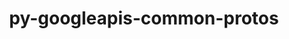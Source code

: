 ---
title: "py-googleapis-common-protos"
layout: cache
categories: [package, develop]
meta: {"compilers": ["gcc@=13.2.0"], "num_specs": 18, "num_specs_by_stack": {"ml-linux-aarch64-cpu": 8, "ml-linux-aarch64-cuda": 8, "ml-linux-x86_64-cpu": 8, "ml-linux-x86_64-cuda": 8, "ml-linux-x86_64-rocm": 8, "root": 18}, "oss": ["ubuntu24.04"], "platforms": ["linux"], "stacks": ["ml-linux-aarch64-cpu", "ml-linux-aarch64-cuda", "ml-linux-x86_64-cpu", "ml-linux-x86_64-cuda", "ml-linux-x86_64-rocm", "root"], "targets": ["aarch64", "x86_64_v3"], "versions": ["1.63.0"]}
spec_details: [{"compiler": "gcc@=13.2.0", "hash": "3furl5v6id4blekk7ygkupuuevs54rvv", "os": "ubuntu24.04", "platform": "linux", "size": "-", "stacks": ["ml-linux-aarch64-cpu", "ml-linux-aarch64-cuda", "root"], "target": "aarch64", "variants": ["build_system=python_pip", "~grpc"], "versions": ["1.63.0"]}, {"compiler": "gcc@=13.2.0", "hash": "3p26uhwindn4ucwbcmxlem227lenw3h6", "os": "ubuntu24.04", "platform": "linux", "size": "-", "stacks": ["ml-linux-aarch64-cpu", "ml-linux-aarch64-cuda", "root"], "target": "aarch64", "variants": ["build_system=python_pip", "~grpc"], "versions": ["1.63.0"]}, {"compiler": "gcc@=13.2.0", "hash": "5ay7k3iw2yi7olryrbnlz6xehdfjalkb", "os": "ubuntu24.04", "platform": "linux", "size": "-", "stacks": ["ml-linux-aarch64-cpu", "ml-linux-aarch64-cuda", "root"], "target": "aarch64", "variants": ["build_system=python_pip", "~grpc"], "versions": ["1.63.0"]}, {"compiler": "gcc@=13.2.0", "hash": "5r6uc5i7kfdsaris4nb5c6cn4ycjavje", "os": "ubuntu24.04", "platform": "linux", "size": "-", "stacks": ["ml-linux-aarch64-cpu", "ml-linux-aarch64-cuda", "root"], "target": "aarch64", "variants": ["build_system=python_pip", "~grpc"], "versions": ["1.63.0"]}, {"compiler": "gcc@=13.2.0", "hash": "73mukmzjzmjwxys5btoen6flnu3x454k", "os": "ubuntu24.04", "platform": "linux", "size": "-", "stacks": ["ml-linux-x86_64-cpu", "ml-linux-x86_64-cuda", "ml-linux-x86_64-rocm", "root"], "target": "x86_64_v3", "variants": ["build_system=python_pip", "~grpc"], "versions": ["1.63.0"]}, {"compiler": "gcc@=13.2.0", "hash": "eikof4zz62nxuv6pkhdqwhrs5vtgv3we", "os": "ubuntu24.04", "platform": "linux", "size": "-", "stacks": ["root"], "target": "x86_64_v3", "variants": ["build_system=python_pip", "~grpc"], "versions": ["1.63.0"]}, {"compiler": "gcc@=13.2.0", "hash": "fdjrubr3biw4zlrqpnjkwpeoirqpzdlp", "os": "ubuntu24.04", "platform": "linux", "size": "-", "stacks": ["root"], "target": "aarch64", "variants": ["build_system=python_pip", "~grpc"], "versions": ["1.63.0"]}, {"compiler": "gcc@=13.2.0", "hash": "fs5vl5ul3fhez6zioqh74jjlb2bylrie", "os": "ubuntu24.04", "platform": "linux", "size": "-", "stacks": ["ml-linux-aarch64-cpu", "ml-linux-aarch64-cuda", "root"], "target": "aarch64", "variants": ["build_system=python_pip", "~grpc"], "versions": ["1.63.0"]}, {"compiler": "gcc@=13.2.0", "hash": "g5iyum5euum3tcc4bsy7by2z7wiy2tig", "os": "ubuntu24.04", "platform": "linux", "size": "-", "stacks": ["ml-linux-x86_64-cpu", "ml-linux-x86_64-cuda", "ml-linux-x86_64-rocm", "root"], "target": "x86_64_v3", "variants": ["build_system=python_pip", "~grpc"], "versions": ["1.63.0"]}, {"compiler": "gcc@=13.2.0", "hash": "i5gvajysjofjmqhnzqhywivsu7gslwnc", "os": "ubuntu24.04", "platform": "linux", "size": "-", "stacks": ["ml-linux-aarch64-cpu", "ml-linux-aarch64-cuda", "root"], "target": "aarch64", "variants": ["build_system=python_pip", "~grpc"], "versions": ["1.63.0"]}, {"compiler": "gcc@=13.2.0", "hash": "jeopvbyltlhr4rgcoeqms4ffju3eufdl", "os": "ubuntu24.04", "platform": "linux", "size": "-", "stacks": ["ml-linux-x86_64-cpu", "ml-linux-x86_64-cuda", "ml-linux-x86_64-rocm", "root"], "target": "x86_64_v3", "variants": ["build_system=python_pip", "~grpc"], "versions": ["1.63.0"]}, {"compiler": "gcc@=13.2.0", "hash": "knirqzuj2u6tjd74uxalfcl2yxt3lu6g", "os": "ubuntu24.04", "platform": "linux", "size": "-", "stacks": ["ml-linux-x86_64-cpu", "ml-linux-x86_64-cuda", "ml-linux-x86_64-rocm", "root"], "target": "x86_64_v3", "variants": ["build_system=python_pip", "~grpc"], "versions": ["1.63.0"]}, {"compiler": "gcc@=13.2.0", "hash": "pzqoji66ugc3ke7keve4mxchsfwz6yui", "os": "ubuntu24.04", "platform": "linux", "size": "-", "stacks": ["ml-linux-aarch64-cpu", "ml-linux-aarch64-cuda", "root"], "target": "aarch64", "variants": ["build_system=python_pip", "~grpc"], "versions": ["1.63.0"]}, {"compiler": "gcc@=13.2.0", "hash": "tnqc67nhdlwppts3nv7o6a3s6vwtljfk", "os": "ubuntu24.04", "platform": "linux", "size": "-", "stacks": ["ml-linux-x86_64-cpu", "ml-linux-x86_64-cuda", "ml-linux-x86_64-rocm", "root"], "target": "x86_64_v3", "variants": ["build_system=python_pip", "~grpc"], "versions": ["1.63.0"]}, {"compiler": "gcc@=13.2.0", "hash": "tulbqw3jfdwzpngwv4fblfc6wlljqjrl", "os": "ubuntu24.04", "platform": "linux", "size": "-", "stacks": ["ml-linux-x86_64-cpu", "ml-linux-x86_64-cuda", "ml-linux-x86_64-rocm", "root"], "target": "x86_64_v3", "variants": ["build_system=python_pip", "~grpc"], "versions": ["1.63.0"]}, {"compiler": "gcc@=13.2.0", "hash": "xv2u4xapcoqioevfqvgs3cjvn55q6t3t", "os": "ubuntu24.04", "platform": "linux", "size": "-", "stacks": ["ml-linux-x86_64-cpu", "ml-linux-x86_64-cuda", "ml-linux-x86_64-rocm", "root"], "target": "x86_64_v3", "variants": ["build_system=python_pip", "~grpc"], "versions": ["1.63.0"]}, {"compiler": "gcc@=13.2.0", "hash": "yt4bwovweb7ri6z3bv3v5sfbibgq6hd2", "os": "ubuntu24.04", "platform": "linux", "size": "-", "stacks": ["ml-linux-x86_64-cpu", "ml-linux-x86_64-cuda", "ml-linux-x86_64-rocm", "root"], "target": "x86_64_v3", "variants": ["build_system=python_pip", "~grpc"], "versions": ["1.63.0"]}, {"compiler": "gcc@=13.2.0", "hash": "zndarvwdpuxzkew33fxh5z2j4r5oazkr", "os": "ubuntu24.04", "platform": "linux", "size": "-", "stacks": ["ml-linux-aarch64-cpu", "ml-linux-aarch64-cuda", "root"], "target": "aarch64", "variants": ["build_system=python_pip", "~grpc"], "versions": ["1.63.0"]}]
---